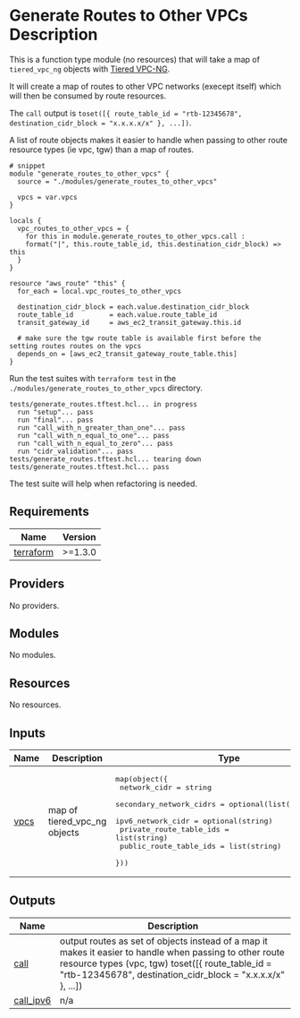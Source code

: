 # Generate Routes to Other VPCs Description

This is a function type module (no resources) that will take a map of `tiered_vpc_ng` objects with [Tiered VPC-NG](https://github.com/JudeQuintana/terraform-modules/tree/master/networking/tiered_vpc_ng).

It will create a map of routes to other VPC networks (execept itself) which will then be consumed by route resources.

The `call` output is `toset([{ route_table_id = "rtb-12345678", destination_cidr_block = "x.x.x.x/x" }, ...])`.

A list of route objects makes it easier to handle when passing to other route resource types (ie vpc, tgw) than a map of routes.

```hcl
# snippet
module "generate_routes_to_other_vpcs" {
  source = "./modules/generate_routes_to_other_vpcs"

  vpcs = var.vpcs
}

locals {
  vpc_routes_to_other_vpcs = {
    for this in module.generate_routes_to_other_vpcs.call :
    format("|", this.route_table_id, this.destination_cidr_block) => this
  }
}

resource "aws_route" "this" {
  for_each = local.vpc_routes_to_other_vpcs

  destination_cidr_block = each.value.destination_cidr_block
  route_table_id         = each.value.route_table_id
  transit_gateway_id     = aws_ec2_transit_gateway.this.id

  # make sure the tgw route table is available first before the setting routes routes on the vpcs
  depends_on = [aws_ec2_transit_gateway_route_table.this]
}
```

Run the test suites with `terraform test` in the `./modules/generate_routes_to_other_vpcs` directory.
```
tests/generate_routes.tftest.hcl... in progress
  run "setup"... pass
  run "final"... pass
  run "call_with_n_greater_than_one"... pass
  run "call_with_n_equal_to_one"... pass
  run "call_with_n_equal_to_zero"... pass
  run "cidr_validation"... pass
tests/generate_routes.tftest.hcl... tearing down
tests/generate_routes.tftest.hcl... pass
```

The test suite will help when refactoring is needed.

## Requirements

| Name | Version |
|------|---------|
| <a name="requirement_terraform"></a> [terraform](#requirement\_terraform) | >=1.3.0 |

## Providers

No providers.

## Modules

No modules.

## Resources

No resources.

## Inputs

| Name | Description | Type | Default | Required |
|------|-------------|------|---------|:--------:|
| <a name="input_vpcs"></a> [vpcs](#input\_vpcs) | map of tiered\_vpc\_ng objects | <pre>map(object({<br>    network_cidr            = string<br>    secondary_network_cidrs = optional(list(string), [])<br>    ipv6_network_cidr       = optional(string)<br>    private_route_table_ids = list(string)<br>    public_route_table_ids  = list(string)<br>  }))</pre> | n/a | yes |

## Outputs

| Name | Description |
|------|-------------|
| <a name="output_call"></a> [call](#output\_call) | output routes as set of objects instead of a map it makes it easier to handle when passing to other route resource types (vpc, tgw) toset([{ route\_table\_id = "rtb-12345678", destination\_cidr\_block = "x.x.x.x/x" }, ...]) |
| <a name="output_call_ipv6"></a> [call\_ipv6](#output\_call\_ipv6) | n/a |
